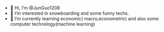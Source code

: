 - 👋 Hi, I’m @JunGuo1208
- 👀 I’m interested in snowboarding and some funny techs.
- 🌱 I’m currently learning economic( macro,econometric) and also some computer technology(machine learning)



<!---
JunGuo1208/JunGuo1208 is a ✨ special ✨ repository because its `README.md` (this file) appears on your GitHub profile.
You can click the Preview link to take a look at your changes.
--->
